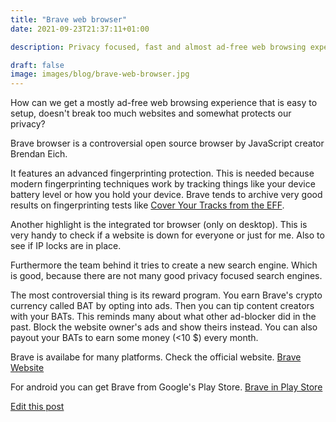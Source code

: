 ```yaml
---
title: "Brave web browser"
date: 2021-09-23T21:37:11+01:00
description: Privacy focused, fast and almost ad-free web browsing experience.
draft: false
image: images/blog/brave-web-browser.jpg
---
```

How can we get a mostly ad-free web browsing experience that is easy to setup, doesn't break too much websites and somewhat protects our privacy?

Brave browser is a controversial open source browser by JavaScript creator Brendan Eich.

It features an advanced fingerprinting protection. This is needed because modern fingerprinting techniques work by tracking things like your device battery level or how you hold your device.
Brave tends to archive very good results on fingerprinting tests like [Cover Your Tracks from the EFF](https://coveryourtracks.eff.org/).

Another highlight is the integrated tor browser (only on desktop).
This is very handy to check if a website is down for everyone or just for me. Also to see if IP locks are in place.

Furthermore the team behind it tries to create a new search engine. Which is good, because there are not many good privacy focused search engines.

The most controversial thing is its reward program.
You earn Brave's crypto currency called BAT by opting into ads. Then you can tip content creators with your BATs.
This reminds many about what other ad-blocker did in the past. Block the website owner's ads and show theirs instead.
You can also payout your BATs to earn some money (<10 $) every month.

Brave is availabe for many platforms. Check the official website.
[Brave Website](https://brave.com)

For android you can get Brave from Google's Play Store.
[Brave in Play Store](https://play.google.com/store/apps/details?id=com.brave.browser)

[Edit this post](https://github.com/treffner/thomastreffner.com/blob/main/content/en/posts/brave_web_browser.md)
